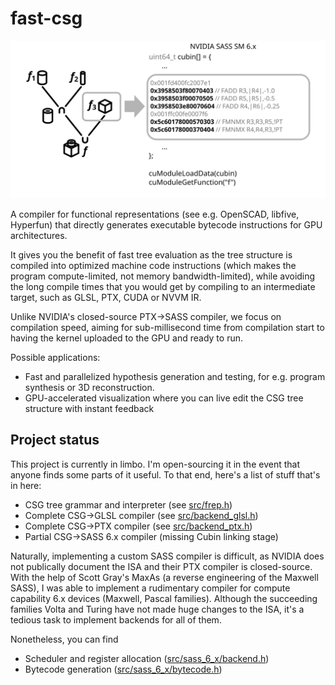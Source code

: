 # fast-csg

![](doc/overview-small.svg)

A compiler for functional representations (see e.g. OpenSCAD, libfive, Hyperfun) that directly generates executable bytecode instructions for GPU architectures.

It gives you the benefit of fast tree evaluation as the tree structure is compiled into optimized machine code instructions (which makes the program compute-limited, not memory bandwidth-limited), while avoiding the long compile times that you would get by compiling to an intermediate target, such as GLSL, PTX, CUDA or NVVM IR.

Unlike NVIDIA's closed-source PTX->SASS compiler, we focus on compilation speed, aiming for sub-millisecond time from compilation start to having the kernel uploaded to the GPU and ready to run.

Possible applications:

* Fast and parallelized hypothesis generation and testing, for e.g. program synthesis or 3D reconstruction.
* GPU-accelerated visualization where you can live edit the CSG tree structure with instant feedback

## Project status

This project is currently in limbo. I'm open-sourcing it in the event that anyone finds some parts of it useful. To that end, here's a list of stuff that's in here:

* CSG tree grammar and interpreter (see [src/frep.h](src/frep.h))
* Complete CSG->GLSL compiler (see [src/backend_glsl.h](src/backend_glsl.h))
* Complete CSG->PTX compiler (see [src/backend_ptx.h](src/backend_ptx.h))
* Partial CSG->SASS 6.x compiler (missing Cubin linking stage)

Naturally, implementing a custom SASS compiler is difficult, as NVIDIA does not publically document the ISA and their PTX compiler is closed-source. With the help of Scott Gray's MaxAs (a reverse engineering of the Maxwell SASS), I was able to implement a rudimentary compiler for compute capability 6.x devices (Maxwell, Pascal families). Although the succeeding families Volta and Turing have not made huge changes to the ISA, it's a tedious task to implement backends for all of them.

Nonetheless, you can find
* Scheduler and register allocation ([src/sass_6_x/backend.h](src/sass_6_x/backend.h))
* Bytecode generation ([src/sass_6_x/bytecode.h](src/sass_6_x/bytecode.h))
